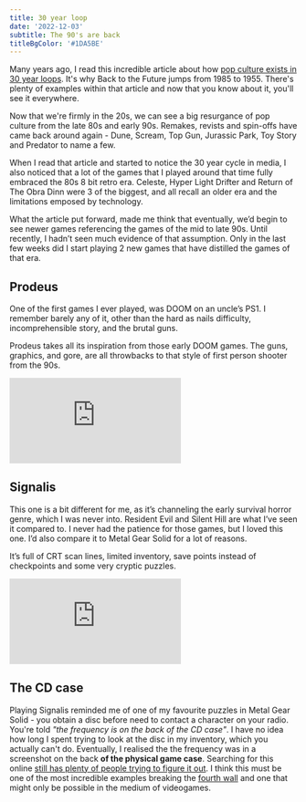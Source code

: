 ```yaml
---
title: 30 year loop
date: '2022-12-03'
subtitle: The 90's are back
titleBgColor: '#1DA5BE'
---
```


Many years ago, I read this incredible article about how [pop culture exists in 30 year loops](https://thepatterning.com/2017/02/13/the-nostalgia-pendulum-a-rolling-30-year-cycle-of-pop-culture-trends/). It's why Back to the Future jumps from 1985 to 1955. There's plenty of examples within that article and now that you know about it, you'll see it everywhere.

Now that we're firmly in the 20s, we can see a big resurgance of pop culture from the late 80s and early 90s. Remakes, revists and spin-offs have came back around again - Dune, Scream, Top Gun, Jurassic Park, Toy Story and Predator to name a few.

When I read that article and started to notice the 30 year cycle in media, I also noticed that a lot of the games that I played around that time fully embraced the 80s 8 bit retro era. Celeste, Hyper Light Drifter and Return of The Obra Dinn were 3 of the biggest, and all recall an older era and the limitations emposed by technology.

What the article put forward, made me think that eventually, we’d begin to see newer games referencing the games of the mid to late 90s. Until recently, I hadn’t seen much evidence of that assumption. Only in the last few weeks did I start playing 2 new games that have distilled the games of that era.

## Prodeus

One of the first games I ever played, was DOOM on an uncle’s PS1. I remember barely any of it, other than the hard as nails difficulty, incomprehensible story, and the brutal guns.

Prodeus takes all its inspiration from those early DOOM games. The guns, graphics, and gore, are all throwbacks to that style of first person shooter from the 90s.

<iframe src="https://www.youtube.com/embed/kVNYObIFmYM" title="Prodeus trailer" frameborder="0" allow="accelerometer; autoplay; clipboard-write; encrypted-media; gyroscope; picture-in-picture" allowfullscreen></iframe>

## Signalis

This one is a bit different for me, as it’s channeling the early survival horror genre, which I was never into. Resident Evil and Silent Hill are what I’ve seen it compared to. I never had the patience for those games, but I loved this one. I’d also compare it to Metal Gear Solid for a lot of reasons.

It’s full of CRT scan lines, limited inventory, save points instead of checkpoints and some very cryptic puzzles.

<iframe src="https://www.youtube.com/embed/Na4KadSK770" title="Signalis trailer" frameborder="0" allow="accelerometer; autoplay; clipboard-write; encrypted-media; gyroscope; picture-in-picture" allowfullscreen></iframe>

## The CD case

Playing Signalis reminded me of one of my favourite puzzles in Metal Gear Solid - you obtain a disc before need to contact a character on your radio. You're told _"the frequency is on the back of the CD case"_. I have no idea how long I spent trying to look at the disc in my inventory, which you actually can't do. Eventually, I realised the the frequency was in a screenshot on the back **of the physical game case**. Searching for this online [still has plenty of people trying to figure it out](https://www.google.com/search?hl=en&q=metal%20gear%20solid%20cd%20case). I think this must be one of the most incredible examples breaking the [fourth wall](https://en.wikipedia.org/wiki/Fourth_wall) and one that might only be possible in the medium of videogames.
